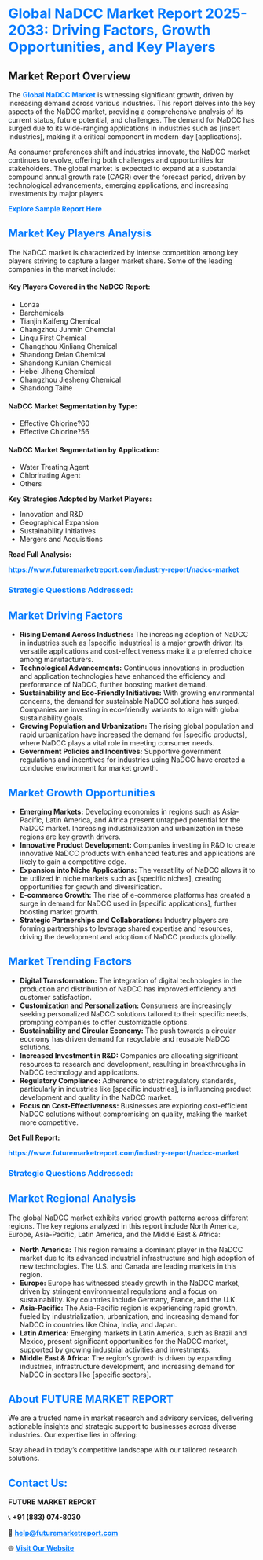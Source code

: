 <h1 style="color: #007BFF;">Global NaDCC Market Report 2025-2033: Driving Factors, Growth Opportunities, and Key Players</h1>

<section id="overview">
<h2>Market Report Overview</h2>
<p>The <a href="https://www.futuremarketreport.com/industry-report/nadcc-market" style="color: #007BFF; text-decoration: none;"><strong>Global NaDCC Market</strong></a> is witnessing significant growth, driven by increasing demand across various industries. This report delves into the key aspects of the NaDCC market, providing a comprehensive analysis of its current status, future potential, and challenges. The demand for NaDCC has surged due to its wide-ranging applications in industries such as [insert industries], making it a critical component in modern-day [applications].</p>
<p>As consumer preferences shift and industries innovate, the NaDCC market continues to evolve, offering both challenges and opportunities for stakeholders. The global market is expected to expand at a substantial compound annual growth rate (CAGR) over the forecast period, driven by technological advancements, emerging applications, and increasing investments by major players.</p>
</section>

<section id="overview">
<p><a href="https://www.futuremarketreport.com/request-sample/reportId=102982" style="color: #007BFF; text-decoration: none;"><strong>Explore Sample Report Here</strong></a></p>
</section>

<section id="key-players">
<h2 style="color: #007BFF;">Market Key Players Analysis</h2>
<p>The NaDCC market is characterized by intense competition among key players striving to capture a larger market share. Some of the leading companies in the market include:</p>
<h4>Key Players Covered in the NaDCC Report:</h4>
<ul><li>Lonza</li><li>Barchemicals</li><li>Tianjin Kaifeng Chemical</li><li>Changzhou Junmin Chemcial</li><li>Linqu First Chemical</li><li>Changzhou Xinliang Chemical</li><li>Shandong Delan Chemical</li><li>Shandong Kunlian Chemical</li><li>Hebei Jiheng Chemical</li><li>Changzhou Jiesheng Chemical</li><li>Shandong Taihe</li></ul>
<h4>NaDCC Market Segmentation by Type:</h4>
<ul><li>Effective Chlorine?60</li><li>Effective Chlorine?56</li></ul>

<h4>NaDCC Market Segmentation by Application:</h4>
<ul><li>Water Treating Agent</li><li>Chlorinating Agent</li><li>Others</li></ul>
<p><strong>Key Strategies Adopted by Market Players:</strong></p>
<ul>
<li>Innovation and R&D</li>
<li>Geographical Expansion</li>
<li>Sustainability Initiatives</li>
<li>Mergers and Acquisitions</li>
</ul>
</section>

<section>
<p><strong>Read Full Analysis: </strong></p><a href="https://www.futuremarketreport.com/industry-report/nadcc-market" style="color: #007BFF; text-decoration: none;"><strong>https://www.futuremarketreport.com/industry-report/nadcc-market</strong></a>
<h3 style="color: #007BFF;">Strategic Questions Addressed:</h3>
</section>

<section id="driving-factors">
<h2 style="color: #007BFF;">Market Driving Factors</h2>
<ul>
<li><strong>Rising Demand Across Industries:</strong> The increasing adoption of NaDCC in industries such as [specific industries] is a major growth driver. Its versatile applications and cost-effectiveness make it a preferred choice among manufacturers.</li>
<li><strong>Technological Advancements:</strong> Continuous innovations in production and application technologies have enhanced the efficiency and performance of NaDCC, further boosting market demand.</li>
<li><strong>Sustainability and Eco-Friendly Initiatives:</strong> With growing environmental concerns, the demand for sustainable NaDCC solutions has surged. Companies are investing in eco-friendly variants to align with global sustainability goals.</li>
<li><strong>Growing Population and Urbanization:</strong> The rising global population and rapid urbanization have increased the demand for [specific products], where NaDCC plays a vital role in meeting consumer needs.</li>
<li><strong>Government Policies and Incentives:</strong> Supportive government regulations and incentives for industries using NaDCC have created a conducive environment for market growth.</li>
</ul>
</section>

<section id="growth-opportunities">
<h2 style="color: #007BFF;">Market Growth Opportunities</h2>
<ul>
<li><strong>Emerging Markets:</strong> Developing economies in regions such as Asia-Pacific, Latin America, and Africa present untapped potential for the NaDCC market. Increasing industrialization and urbanization in these regions are key growth drivers.</li>
<li><strong>Innovative Product Development:</strong> Companies investing in R&D to create innovative NaDCC products with enhanced features and applications are likely to gain a competitive edge.</li>
<li><strong>Expansion into Niche Applications:</strong> The versatility of NaDCC allows it to be utilized in niche markets such as [specific niches], creating opportunities for growth and diversification.</li>
<li><strong>E-commerce Growth:</strong> The rise of e-commerce platforms has created a surge in demand for NaDCC used in [specific applications], further boosting market growth.</li>
<li><strong>Strategic Partnerships and Collaborations:</strong> Industry players are forming partnerships to leverage shared expertise and resources, driving the development and adoption of NaDCC products globally.</li>
</ul>
</section>

<section id="trending-factors">
<h2 style="color: #007BFF;">Market Trending Factors</h2>
<ul>
<li><strong>Digital Transformation:</strong> The integration of digital technologies in the production and distribution of NaDCC has improved efficiency and customer satisfaction.</li>
<li><strong>Customization and Personalization:</strong> Consumers are increasingly seeking personalized NaDCC solutions tailored to their specific needs, prompting companies to offer customizable options.</li>
<li><strong>Sustainability and Circular Economy:</strong> The push towards a circular economy has driven demand for recyclable and reusable NaDCC solutions.</li>
<li><strong>Increased Investment in R&D:</strong> Companies are allocating significant resources to research and development, resulting in breakthroughs in NaDCC technology and applications.</li>
<li><strong>Regulatory Compliance:</strong> Adherence to strict regulatory standards, particularly in industries like [specific industries], is influencing product development and quality in the NaDCC market.</li>
<li><strong>Focus on Cost-Effectiveness:</strong> Businesses are exploring cost-efficient NaDCC solutions without compromising on quality, making the market more competitive.</li>
</ul>
</section>

<section>
<p><strong>Get Full Report: </strong></p><a href="https://www.futuremarketreport.com/industry-report/nadcc-market" style="color: #007BFF; text-decoration: none;"><strong>https://www.futuremarketreport.com/industry-report/nadcc-market</strong></a>
<h3 style="color: #007BFF;">Strategic Questions Addressed:</h3>
</section>


<section id="regional-analysis">
<h2 style="color: #007BFF;">Market Regional Analysis</h2>
<p>The global NaDCC market exhibits varied growth patterns across different regions. The key regions analyzed in this report include North America, Europe, Asia-Pacific, Latin America, and the Middle East & Africa:</p>
<ul>
<li><strong>North America:</strong> This region remains a dominant player in the NaDCC market due to its advanced industrial infrastructure and high adoption of new technologies. The U.S. and Canada are leading markets in this region.</li>
<li><strong>Europe:</strong> Europe has witnessed steady growth in the NaDCC market, driven by stringent environmental regulations and a focus on sustainability. Key countries include Germany, France, and the U.K.</li>
<li><strong>Asia-Pacific:</strong> The Asia-Pacific region is experiencing rapid growth, fueled by industrialization, urbanization, and increasing demand for NaDCC in countries like China, India, and Japan.</li>
<li><strong>Latin America:</strong> Emerging markets in Latin America, such as Brazil and Mexico, present significant opportunities for the NaDCC market, supported by growing industrial activities and investments.</li>
<li><strong>Middle East & Africa:</strong> The region’s growth is driven by expanding industries, infrastructure development, and increasing demand for NaDCC in sectors like [specific sectors].</li>
</ul>
</section>

<footer>
<h2 style="color: #007BFF;">About FUTURE MARKET REPORT</h2>
<p>We are a trusted name in market research and advisory services, delivering actionable insights and strategic support to businesses across diverse industries. Our expertise lies in offering:</p>

<p>Stay ahead in today’s competitive landscape with our tailored research solutions.</p>

<h2 style="color: #007BFF;">Contact Us:</h2>
<p><strong>FUTURE MARKET REPORT</strong></p>
<p>📞 <strong>+91 (883) 074-8030</strong></p>
<p>📧 <strong><a href="mailto:help@futuremarketreport.com" style="color: #007BFF;">help@futuremarketreport.com</a></strong></p>
<p>🌐 <strong><a href="https://www.futuremarketreport.com/" style="color: #007BFF;">Visit Our Website</a></strong></p>
</footer>